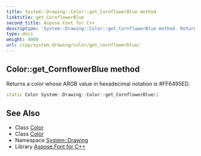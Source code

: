 ```yaml
---
title: System::Drawing::Color::get_CornflowerBlue method
linktitle: get_CornflowerBlue
second_title: Aspose.Font for C++
description: 'System::Drawing::Color::get_CornflowerBlue method. Returns a color whose ARGB value in hexadecimal notation is #FF6495ED in C++.'
type: docs
weight: 4000
url: /cpp/system.drawing/color/get_cornflowerblue/
---
```

## Color::get_CornflowerBlue method


Returns a color whose ARGB value in hexadecimal notation is #FF6495ED.

```cpp
static Color System::Drawing::Color::get_CornflowerBlue()
```

## See Also

* Class [Color](../)
* Class [Color](../)
* Namespace [System::Drawing](../../)
* Library [Aspose.Font for C++](../../../)
